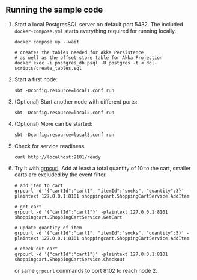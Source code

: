 ## Running the sample code

1. Start a local PostgresSQL server on default port 5432. The included `docker-compose.yml` starts everything required for running locally.

    ```shell
    docker compose up --wait

    # creates the tables needed for Akka Persistence
    # as well as the offset store table for Akka Projection
    docker exec -i postgres_db psql -U postgres -t < ddl-scripts/create_tables.sql
    ```

2. Start a first node:

    ```shell
    sbt -Dconfig.resource=local1.conf run
    ```

3. (Optional) Start another node with different ports:

    ```shell
    sbt -Dconfig.resource=local2.conf run
    ```

4. (Optional) More can be started:

    ```shell
    sbt -Dconfig.resource=local3.conf run
    ```

5. Check for service readiness

    ```shell
    curl http://localhost:9101/ready
    ```

6. Try it with [grpcurl](https://github.com/fullstorydev/grpcurl). Add at least a total quantity of 10 to the cart, smaller carts are excluded by the event filter.

    ```shell
    # add item to cart
    grpcurl -d '{"cartId":"cart1", "itemId":"socks", "quantity":3}' -plaintext 127.0.0.1:8101 shoppingcart.ShoppingCartService.AddItem
    
    # get cart
    grpcurl -d '{"cartId":"cart1"}' -plaintext 127.0.0.1:8101 shoppingcart.ShoppingCartService.GetCart
    
    # update quantity of item
    grpcurl -d '{"cartId":"cart1", "itemId":"socks", "quantity":5}' -plaintext 127.0.0.1:8101 shoppingcart.ShoppingCartService.AddItem
    
    # check out cart
    grpcurl -d '{"cartId":"cart1"}' -plaintext 127.0.0.1:8101 shoppingcart.ShoppingCartService.Checkout
   
    ```

    or same `grpcurl` commands to port 8102 to reach node 2.
